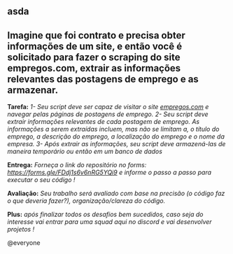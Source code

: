 ## asda

## Imagine que foi contrato e precisa obter informações de um site, e então você é solicitado para fazer o scraping do site empregos.com, extrair as  informações relevantes das postagens de emprego e as armazenar.

**Tarefa:** *1- Seu script deve ser capaz de visitar o site [empregos.com](https://www.empregos.com.br/) e navegar pelas páginas de postagens de emprego.*
*2- Seu script deve extrair informações relevantes de cada postagem de emprego. As informações a serem extraídas incluem, mas não se limitam a, o título do emprego, a descrição do emprego, a localização do emprego e o nome da empresa.*
*3- Após extrair as informações, seu script deve armazená-las de maneira temporário ou então em um banco de dados*

**Entrega:** *Forneça o link do repositório no forms: https://forms.gle/FDdj1s6v6nRG5YQi9 e informe o passo a passo para executar o seu código !*

**Avaliação:** *Seu trabalho será avaliado com base na precisão (o código faz o que deveria fazer?), organização/clareza do código.*

**Plus:** *após finalizar todos os desafios bem sucedidos, caso seja do interesse vai entrar para uma squad aqui no discord e vai desenvolver projetos !*

@everyone